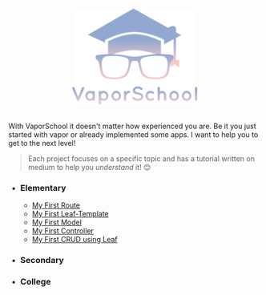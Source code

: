 <p align="center">
  <br>
  <img width="250" src="logo_t.png" alt="nerd">
  <br>
  <br>
</p>

With VaporSchool it doesn't matter how experienced you are. Be it you just started with vapor or already implemented some apps. I want to help you to get to the next level!

> Each project focuses on a specific topic and has a tutorial written on medium to help you *understand* it! 😊
- ### Elementary
  - [My First Route](https://github.com/vaporberlin/my-first-route)
  - [My First Leaf-Template](https://github.com/vaporberlin/my-first-leaf-template)
  - [My First Model](https://github.com/vaporberlin/my-first-model)
  - [My First Controller](https://github.com/vaporberlin/my-first-controller)
  - [My First CRUD using Leaf](https://github.com/vaporberlin/my-first-crud-using-leaf)
- ### Secondary
- ### College
